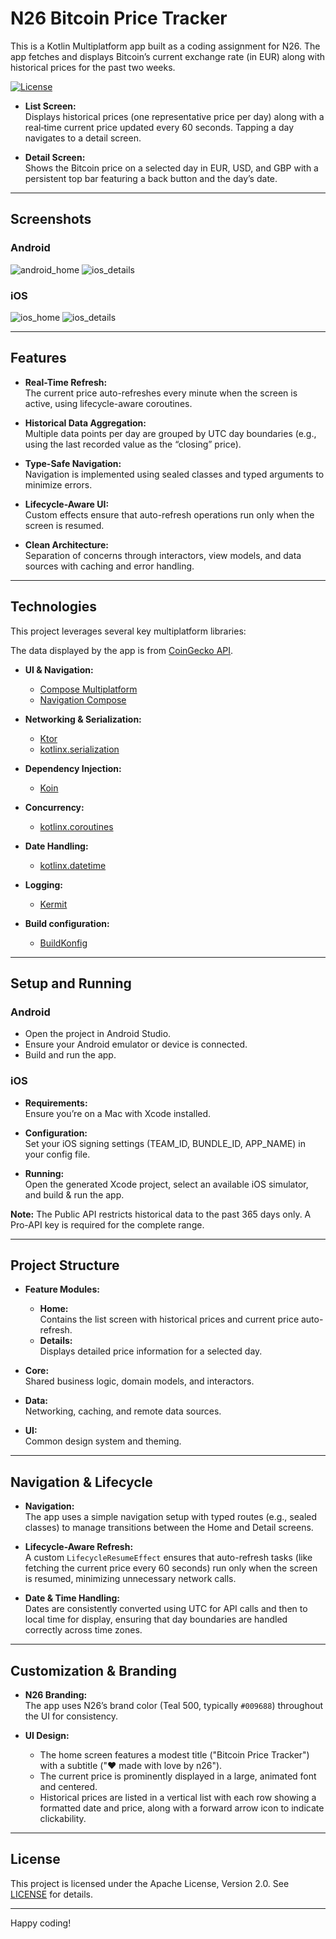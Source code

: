 # N26 Bitcoin Price Tracker

This is a Kotlin Multiplatform app built as a coding assignment for N26.
The app fetches and displays Bitcoin’s current exchange rate (in EUR) along with historical prices for the past two weeks.

[![License](https://img.shields.io/badge/License-Apache_2.0-blue.svg)](https://opensource.org/licenses/Apache-2.0)

- **List Screen:**  
  Displays historical prices (one representative price per day) along with a real‑time current price updated every 60 seconds. Tapping a day navigates to a detail screen.

- **Detail Screen:**  
  Shows the Bitcoin price on a selected day in EUR, USD, and GBP with a persistent top bar featuring a back button and the day’s date.

---

## Screenshots

### Android
![android_home](images/home_android.png)
![ios_details](images/details_android.png)

### iOS
![ios_home](images/home_ios.png)
![ios_details](images/details_ios.png)

---

## Features

- **Real-Time Refresh:**  
  The current price auto-refreshes every minute when the screen is active, using lifecycle-aware coroutines.

- **Historical Data Aggregation:**  
  Multiple data points per day are grouped by UTC day boundaries (e.g., using the last recorded value as the “closing” price).

- **Type-Safe Navigation:**  
  Navigation is implemented using sealed classes and typed arguments to minimize errors.

- **Lifecycle-Aware UI:**  
  Custom effects ensure that auto-refresh operations run only when the screen is resumed.

- **Clean Architecture:**  
  Separation of concerns through interactors, view models, and data sources with caching and error handling.

---

## Technologies

This project leverages several key multiplatform libraries:

The data displayed by the app is from [CoinGecko API](https://docs.coingecko.com/v3.0.1/reference/introduction/).

- **UI & Navigation:**
    - [Compose Multiplatform](https://jb.gg/compose)
    - [Navigation Compose](https://developer.android.com/jetpack/compose/navigation)

- **Networking & Serialization:**
    - [Ktor](https://ktor.io/)
    - [kotlinx.serialization](https://github.com/Kotlin/kotlinx.serialization)

- **Dependency Injection:**
    - [Koin](https://github.com/InsertKoinIO/koin)

- **Concurrency:**
    - [kotlinx.coroutines](https://github.com/Kotlin/kotlinx.coroutines)

- **Date Handling:**
    - [kotlinx.datetime](https://github.com/Kotlin/kotlinx-datetime)

- **Logging:**
    - [Kermit](https://kermit.touchlab.co)

- **Build configuration:**
    - [BuildKonfig](https://github.com/yshrsmz/BuildKonfig)
---

## Setup and Running

### Android

- Open the project in Android Studio.
- Ensure your Android emulator or device is connected.
- Build and run the app.

### iOS

- **Requirements:**  
  Ensure you’re on a Mac with Xcode installed.

- **Configuration:**  
  Set your iOS signing settings (TEAM_ID, BUNDLE_ID, APP_NAME) in your config file.

- **Running:**  
  Open the generated Xcode project, select an available iOS simulator, and build & run the app.

**Note:** The Public API restricts historical data to the past 365 days only. A Pro-API key is required for the complete range.

---

## Project Structure

- **Feature Modules:**
    - **Home:**  
      Contains the list screen with historical prices and current price auto-refresh.
    - **Details:**  
      Displays detailed price information for a selected day.

- **Core:**  
  Shared business logic, domain models, and interactors.

- **Data:**  
  Networking, caching, and remote data sources.

- **UI:**  
  Common design system and theming.

---

## Navigation & Lifecycle

- **Navigation:**  
  The app uses a simple navigation setup with typed routes (e.g., sealed classes) to manage transitions between the Home and Detail screens.

- **Lifecycle-Aware Refresh:**  
  A custom `LifecycleResumeEffect` ensures that auto-refresh tasks (like fetching the current price every 60 seconds) run only when the screen is resumed, minimizing unnecessary network calls.

- **Date & Time Handling:**  
  Dates are consistently converted using UTC for API calls and then to local time for display, ensuring that day boundaries are handled correctly across time zones.

---

## Customization & Branding

- **N26 Branding:**  
  The app uses N26’s brand color (Teal 500, typically `#009688`) throughout the UI for consistency.

- **UI Design:**
    - The home screen features a modest title ("Bitcoin Price Tracker") with a subtitle ("❤ made with love by n26").
    - The current price is prominently displayed in a large, animated font and centered.
    - Historical prices are listed in a vertical list with each row showing a formatted date and price, along with a forward arrow icon to indicate clickability.

---

## License

This project is licensed under the Apache License, Version 2.0. See [LICENSE](LICENSE) for details.

---

Happy coding!
